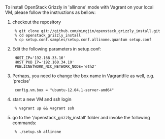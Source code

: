 
To install OpenStack Grizzly in 'allinone' mode with Vagrant on your local
VM, please follow the instructions as bellow:

1. checkout the repository

        % git clone git://github.com/mingjin/openstack_grizzly_install.git
        % cd openstack_grizzly_install
        % cp setup.conf.samples/setup.conf.allinone.quantum setup.conf
        
2. Edit the following parameters in setup.conf:

        HOST_IP='192.168.33.10'
        HOST_PUB_IP='192.168.34.10'
        PUBLICNETWORK_NIC_NETWORK_NODE='eth2'

2. Perhaps, you need to change the box name in Vagrantfile as well, e.g.
   'precise'

        config.vm.box = "ubuntu-12.04.1-server-amd64"
        
3. start a new VM and ssh login

        % vagrant up && vagrant ssh
        
4. go to the '/openstack_grizzly_install' folder and invoke the
   following commands:

        % ./setup.sh allinone
